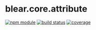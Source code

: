 # blear.core.attribute

[![npm module][npm-img]][npm-url]
[![build status][travis-img]][travis-url]
[![coverage][coveralls-img]][coveralls-url]

[travis-img]: https://img.shields.io/travis/blearjs/blear.core.attribute/master.svg?maxAge=2592000&style=flat-square
[travis-url]: https://travis-ci.org/blearjs/blear.core.attribute

[npm-img]: https://img.shields.io/npm/v/blear.core.attribute.svg?maxAge=2592000&style=flat-square
[npm-url]: https://www.npmjs.com/package/blear.core.attribute

[coveralls-img]: https://img.shields.io/coveralls/blearjs/blear.core.attribute/master.svg?maxAge=2592000&style=flat-square
[coveralls-url]: https://coveralls.io/github/blearjs/blear.core.attribute?branch=master

